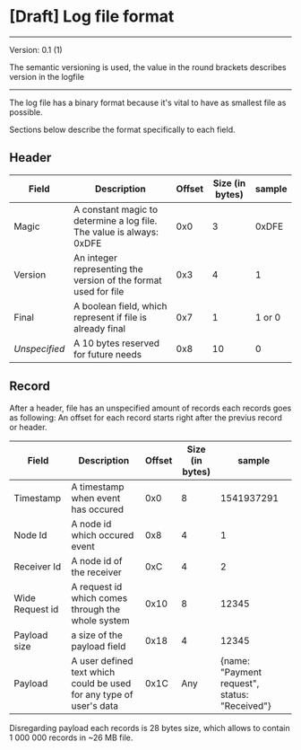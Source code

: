 # [Draft] Log file format

---
Version: 0.1 (1)

The semantic versioning is used, the value in the round brackets describes version in the logfile

---

The log file has a binary format because it's vital to have as smallest file as possible.

Sections below describe the format specifically to each field.

## Header
|Field|Description|Offset|Size (in bytes)|sample|
|---|---|---|---|---|
|Magic|A constant magic to determine a log file. The value is always: 0xDFE |0x0|3|0xDFE|
|Version|An integer representing the version of the format used for file|0x3 |4|1|
|Final|A boolean field, which represent if file is already final|0x7|1|1 or 0|
|_Unspecified_|A 10 bytes reserved for future needs|0x8|10|0|

## Record
After a header, file has an unspecified amount of records each records goes as following:
An offset for each record starts right after the previus record or header.

|Field|Description|Offset|Size (in bytes)|sample|
|---|---|---|---|---|
|Timestamp|A timestamp when event has occured|0x0|8|1541937291|
|Node Id|A node id which occured event|0x8|4|1|
|Receiver Id|A node id of the receiver|0xC|4|2|
|Wide Request id|A request id which comes through the whole system|0x10|8|12345|
|Payload size|a size of the payload field|0x18|4|12345|
|Payload|A user defined text which could be used for any type of user's data|0x1C|Any|{name: "Payment request", status: "Received"}|

Disregarding payload each records is 28 bytes size, which allows to contain 1 000 000 records in ~26 MB file.